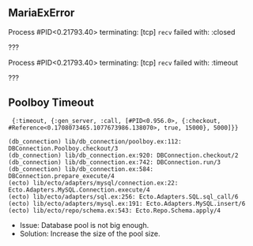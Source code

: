 ## MariaExError

Process #PID<0.21793.40> terminating: [tcp] `recv` failed with: :closed

???

Process #PID<0.21793.40> terminating: [tcp] `recv` failed with: :timeout

???

## Poolboy Timeout

```
 {:timeout, {:gen_server, :call, [#PID<0.956.0>, {:checkout, #Reference<0.1708073465.1077673986.138070>, true, 15000}, 5000]}}

(db_connection) lib/db_connection/poolboy.ex:112: DBConnection.Poolboy.checkout/3
(db_connection) lib/db_connection.ex:920: DBConnection.checkout/2
(db_connection) lib/db_connection.ex:742: DBConnection.run/3
(db_connection) lib/db_connection.ex:584: DBConnection.prepare_execute/4
(ecto) lib/ecto/adapters/mysql/connection.ex:22: Ecto.Adapters.MySQL.Connection.execute/4
(ecto) lib/ecto/adapters/sql.ex:256: Ecto.Adapters.SQL.sql_call/6
(ecto) lib/ecto/adapters/mysql.ex:191: Ecto.Adapters.MySQL.insert/6
(ecto) lib/ecto/repo/schema.ex:543: Ecto.Repo.Schema.apply/4
```

- Issue: Database pool is not big enough.
- Solution: Increase the size of the pool size.
